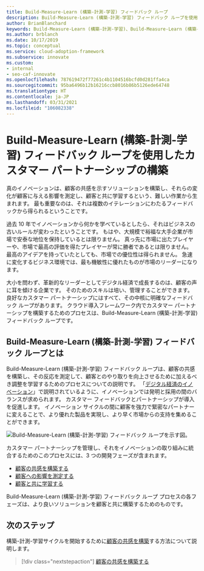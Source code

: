 ```yaml
---
title: Build-Measure-Learn (構築-計測-学習) フィードバック ループ
description: Build-Measure-Learn (構築-計測-学習) フィードバック ループを使用してカスタマー パートナーシップを構築し、顧客の共感を構築して顧客への影響を測定します。
author: BrianBlanchard
keywords: Build-Measure-Learn (構築-計測-学習)、Build-Measure-Learn (構築-計測-学習) フィードバック ループ、カスタマー パートナーシップ
ms.author: brblanch
ms.date: 10/17/2019
ms.topic: conceptual
ms.service: cloud-adoption-framework
ms.subservice: innovate
ms.custom:
- internal
- seo-caf-innovate
ms.openlocfilehash: 787619472f77261c4b1104516bcfd0d281ffa4ca
ms.sourcegitcommit: 95ba6496b12b16216ccb8016b86b5126ede64748
ms.translationtype: HT
ms.contentlocale: ja-JP
ms.lasthandoff: 03/31/2021
ms.locfileid: "106082338"
---
```

# <a name="create-customer-partnerships-through-the-build-measure-learn-feedback-loop"></a>Build-Measure-Learn (構築-計測-学習) フィードバック ループを使用したカスタマー パートナーシップの構築

真のイノベーションは、顧客の共感を示すソリューションを構築し、それらの変化が顧客に与える影響を測定し、顧客と共に学習するという、難しい作業から生まれます。 最も重要なのは、それは複数のイテレーションにわたるフィードバックから得られるということです。

過去 10 年でイノベーションから何かを学べているとしたら、それはビジネスの古いルールが変わったということです。 もはや、大規模で裕福な大手企業が市場で安泰な地位を保持しているとは限りません。 真っ先に市場に出たプレイヤーや、市場で最高の評価を得たプレイヤーが常に勝者であるとは限りません。 最高のアイデアを持っていたとしても、市場での優位性は得られません。 急速に変化するビジネス環境では、最も機敏性に優れたものが市場のリーダーになります。

大小を問わず、革新的なリーダーとしてデジタル経済で成長するのは、顧客の声に耳を傾ける企業です。 そのためのスキルは培い、管理することができます。 良好なカスタマー パートナーシップにはすべて、その中核に明確なフィードバック ループがあります。 クラウド導入フレームワーク内でカスタマー パートナーシップを構築するためのプロセスは、Build-Measure-Learn (構築-計測-学習) フィードバック ループです。

## <a name="what-is-the-build-measure-learn-feedback-loop"></a>Build-Measure-Learn (構築-計測-学習) フィードバック ループとは

Build-Measure-Learn (構築-計測-学習) フィードバック ループは、顧客の共感を構築し、その反応を測定して、顧客とのやり取りを向上させるために加えるべき調整を学習するためのプロセスについての説明です。 「[デジタル経済のイノベーション](./index.md)」で説明されているように、イノベーションでは発明と採用の間のバランスが求められます。 カスタマー フィードバックとパートナーシップが導入を促進します。 イノベーション サイクルの間に顧客を強力で緊密なパートナーに変えることで、より優れた製品を実現し、より早く市場からの支持を集めることができます。

![Build-Measure-Learn (構築-計測-学習) フィードバック ループを示す図。](../../_images/innovate/bml-feedback-loop.png)

カスタマー パートナーシップを管理し、それをイノベーションの取り組みに統合するためのこのプロセスには、3 つの開発フェーズが含まれます。

- [顧客の共感を構築する](./build.md)
- [顧客への影響を測定する](./measure.md)
- [顧客と共に学習する](./learn.md)

Build-Measure-Learn (構築-計測-学習) フィードバック ループ プロセスの各フェーズは、より良いソリューションを顧客と共に構築するためのものです。

## <a name="next-steps"></a>次のステップ

構築-計測-学習サイクルを開始するために[顧客の共感を構築](./build.md)する方法について説明します。

> [!div class="nextstepaction"]
> [顧客の共感を構築する](./build.md)

